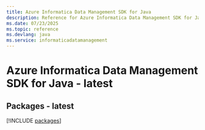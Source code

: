 ```yaml
---
title: Azure Informatica Data Management SDK for Java
description: Reference for Azure Informatica Data Management SDK for Java
ms.date: 07/23/2025
ms.topic: reference
ms.devlang: java
ms.service: informaticadatamanagement
---
```

# Azure Informatica Data Management SDK for Java - latest
## Packages - latest
[!INCLUDE [packages](informatica-data-management-index.md)]